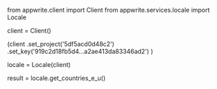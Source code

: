 from appwrite.client import Client
from appwrite.services.locale import Locale

client = Client()

(client
  .set_project('5df5acd0d48c2')
  .set_key('919c2d18fb5d4...a2ae413da83346ad2')
)

locale = Locale(client)

result = locale.get_countries_e_u()
